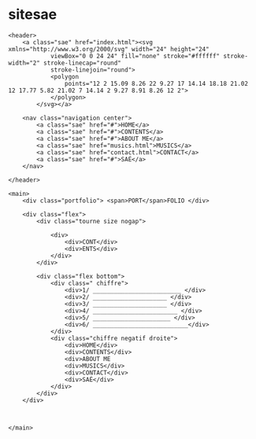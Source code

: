 # sitesae
<!DOCTYPE html>
<html lang="fr">

<head>
    <meta charset="UTF-8">
    <meta name="viewport" content="width=device-width, initial-scale=1.0">
    <title>Document</title>
    <link rel="stylesheet" href="style/style.css">
</head>

<body>

    <header>
        <a class="sae" href="index.html"><svg xmlns="http://www.w3.org/2000/svg" width="24" height="24"
                viewBox="0 0 24 24" fill="none" stroke="#ffffff" stroke-width="2" stroke-linecap="round"
                stroke-linejoin="round">
                <polygon
                    points="12 2 15.09 8.26 22 9.27 17 14.14 18.18 21.02 12 17.77 5.82 21.02 7 14.14 2 9.27 8.91 8.26 12 2">
                </polygon>
            </svg></a>

        <nav class="navigation center">
            <a class="sae" href="#">HOME</a>
            <a class="sae" href="#">CONTENTS</a>
            <a class="sae" href="#">ABOUT ME</a>
            <a class="sae" href="musics.html">MUSICS</a>
            <a class="sae" href="contact.html">CONTACT</a>
            <a class="sae" href="#">SAÉ</a>
        </nav>

    </header>

    <main>
        <div class="portfolio"> <span>PORT</span>FOLIO </div>

        <div class="flex">
            <div class="tourne size nogap">

                <div>
                    <div>CONT</div>
                    <div>ENTS</div>
                </div>
            </div>

            <div class="flex bottom">
                <div class=" chiffre">
                    <div>1/ _________________________ </div>
                    <div>2/ _____________________ </div>
                    <div>3/ _____________________ </div>
                    <div>4/ ________________________ </div>
                    <div>5/ ______________________ </div>
                    <div>6/ ___________________________</div>
                </div>
                <div class="chiffre negatif droite">
                    <div>HOME</div>
                    <div>CONTENTS</div>
                    <div>ABOUT ME
                    <div>MUSICS</div>
                    <div>CONTACT</div>
                    <div>SAÉ</div>
                </div>
            </div>
        </div>



    </main>

</body>

</html>

